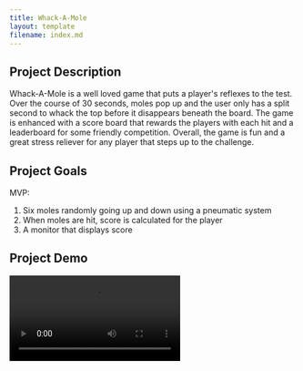 ```yaml
---
title: Whack-A-Mole
layout: template
filename: index.md
--- 
```

## Project Description
Whack-A-Mole is a well loved game that puts a player's reflexes to the test. Over the course of 30 seconds, moles pop up and the user only has a split second to whack the top before it disappears beneath the board. The game is enhanced with a score board that rewards the players with each hit and a leaderboard for some friendly competition. Overall, the game is fun and a great stress reliever for any player that steps up to the challenge.

## Project Goals
MVP:
1. Six moles randomly going up and down using a pneumatic system
2. When moles are hit, score is calculated for the player
3. A monitor that displays score

## Project Demo

<video controls>
  <source src="demo.mov" type="video/mov">
Your browser does not support the video tag.
</video>